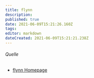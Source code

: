 ```yaml
---
title: flynn
description: 
published: true
date: 2021-06-09T15:21:26.160Z
tags: 
editor: markdown
dateCreated: 2021-06-09T15:21:21.238Z
---
```


###### Quelle 
* [flynn Homepage](https://flynn.io/)